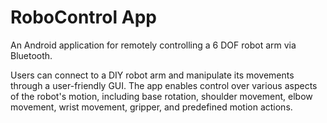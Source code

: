 # RoboControl App
An Android application for remotely controlling a 6 DOF robot arm via Bluetooth.

Users can connect to a DIY robot arm and manipulate its movements through a user-friendly GUI. The app enables control over various aspects of the robot's motion, including base rotation, shoulder movement, elbow movement, wrist movement, gripper, and predefined motion actions.
